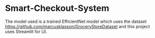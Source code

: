 # Smart-Checkout-System

The model used is a trained EfficientNet model which uses the dataset https://github.com/marcusklasson/GroceryStoreDataset and this project uses Streamlit for UI.
